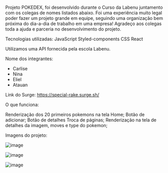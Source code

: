 Projeto POKEDEX, foi desenvolvido durante o Curso da Labenu juntamento com os colegas de nomes listados abaixo. Foi uma experiência muito legal poder fazer um projeto grande em equipe, seguindo uma organização bem próxima do dia-a-dia de trabalho em uma empresa!
Agradeço aos colegas toda a ajuda e parceria no desenvolvimento do projeto.

Tecnologias utilizadas:
JavaScript
Styled-components
CSS
React

Utilizamos uma API fornecida pela escola Labenu.

Nome dos integrantes: 
- Carlise
- Nina  
- Eliel
- Atauan

Link do Surge: https://special-rake.surge.sh/

O que funciona:

Renderização dos 20 primeiros pokemons na tela Home;
Botão de adicionar;
Botão de detalhes
Troca de páginas;
Renderização na tela de detalhes da imagem, moves e type do pokemon;

Imagens do projeto:

![image](https://user-images.githubusercontent.com/93264333/159971938-cd259087-82b5-4e55-8068-ba2c64b89892.png)

![image](https://user-images.githubusercontent.com/93264333/159972016-73ed0b9e-b7c3-414a-b10d-38128ab4bde7.png)

![image](https://user-images.githubusercontent.com/93264333/159972059-ba883aa2-4568-4496-b6e5-53b0a65e7431.png)


